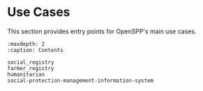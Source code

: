 # Use Cases

This section provides entry points for OpenSPP's main use cases.

```{toctree}
:maxdepth: 2
:caption: Contents

social_registry
farmer_registry
humanitarian
social-protection-management-information-system
```
